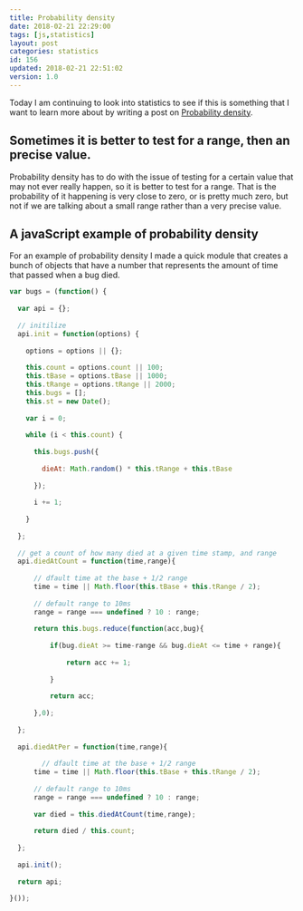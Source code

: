 ```yaml
---
title: Probability density
date: 2018-02-21 22:29:00
tags: [js,statistics]
layout: post
categories: statistics
id: 156
updated: 2018-02-21 22:51:02
version: 1.0
---
```


Today I am continuing to look into statistics to see if this is something that I want to learn more about by writing a post on [Probability density](https://en.wikipedia.org/wiki/Probability_density_function). 

<!-- more -->

## Sometimes it is better to test for a range, then an precise value.

Probability density has to do with the issue of testing for a certain value that may not ever really happen, so it is better to test for a range. That is the probability of it happening is very close to zero, or is pretty much zero, but not if we are talking about a small range rather than a very precise value.

## A javaScript example of probability density

For an example of probability density I made a quick module that creates a bunch of objects that have a number that represents the amount of time that passed when a bug died. 

```js
var bugs = (function() {
 
  var api = {};
 
  // initilize
  api.init = function(options) {
 
    options = options || {};
 
    this.count = options.count || 100;
    this.tBase = options.tBase || 1000;
    this.tRange = options.tRange || 2000;
    this.bugs = [];
    this.st = new Date();
 
    var i = 0;
 
    while (i < this.count) {
 
      this.bugs.push({
 
        dieAt: Math.random() * this.tRange + this.tBase
 
      });
 
      i += 1;
 
    }
 
  };
  
  // get a count of how many died at a given time stamp, and range
  api.diedAtCount = function(time,range){
  
      // dfault time at the base + 1/2 range
      time = time || Math.floor(this.tBase + this.tRange / 2);
  
      // default range to 10ms
      range = range === undefined ? 10 : range;
  
      return this.bugs.reduce(function(acc,bug){    
          
          if(bug.dieAt >= time-range && bug.dieAt <= time + range){
          
              return acc += 1;
          
          }
          
          return acc;
      
      },0);
  
  };
  
  api.diedAtPer = function(time,range){
  
        // dfault time at the base + 1/2 range
      time = time || Math.floor(this.tBase + this.tRange / 2);
  
      // default range to 10ms
      range = range === undefined ? 10 : range;
      
      var died = this.diedAtCount(time,range);
      
      return died / this.count;
  
  };
 
  api.init();
 
  return api;
 
}());
```